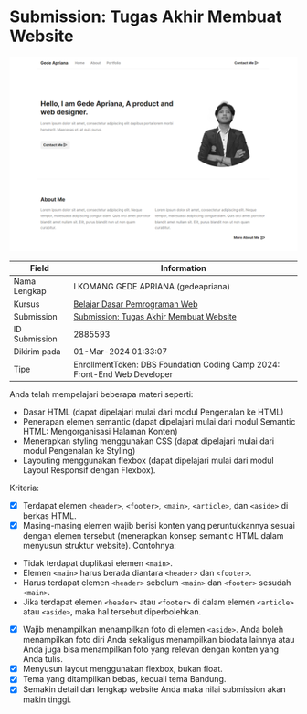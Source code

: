 # Submission: Tugas Akhir Membuat Website

![example](assets/example.png)

| Field | Information |
|---|---|
| Nama Lengkap | I KOMANG GEDE APRIANA (gedeapriana) |
| Kursus | [Belajar Dasar Pemrograman Web](https://www.dicoding.com/academies/123) |
| Submission | [Submission: Tugas Akhir Membuat Website](https://www.dicoding.com/academies/123/tutorials/4350) |
| ID Submission | 2885593 |
| Dikirim pada | 01-Mar-2024 01:33:07 |
| Tipe | EnrollmentToken: DBS Foundation Coding Camp 2024: Front-End Web Developer |

Anda telah mempelajari beberapa materi seperti:
- Dasar HTML (dapat dipelajari mulai dari modul Pengenalan ke HTML)
- Penerapan elemen semantic (dapat dipelajari mulai dari modul Semantic HTML: Mengorganisasi Halaman Konten)
- Menerapkan styling menggunakan CSS (dapat dipelajari mulai dari modul Pengenalan ke Styling)
- Layouting menggunakan flexbox (dapat dipelajari mulai dari modul Layout Responsif dengan Flexbox).

Kriteria:
- [x] Terdapat elemen `<header>`, `<footer>`, `<main>`, `<article>`, dan `<aside>` di berkas HTML.
- [x] Masing-masing elemen wajib berisi konten yang peruntukkannya sesuai dengan elemen tersebut (menerapkan konsep semantic HTML dalam menyusun struktur website).
Contohnya:
- Tidak terdapat duplikasi elemen `<main>`.
- Elemen `<main>` harus berada diantara `<header>` dan `<footer>`.
- Harus terdapat elemen `<header>` sebelum `<main>` dan `<footer>` sesudah `<main>`.
- Jika terdapat elemen `<header>` atau `<footer>` di dalam elemen `<article>` atau `<aside>`, maka hal tersebut diperbolehkan.
- [x] Wajib menampilkan menampilkan foto di elemen `<aside>`. Anda boleh menampilkan foto diri Anda sekaligus menampilkan biodata lainnya atau Anda juga bisa menampilkan foto yang relevan dengan konten yang Anda tulis.
- [x] Menyusun layout menggunakan flexbox, bukan float.
- [x] Tema yang ditampilkan bebas, kecuali tema Bandung.
- [x] Semakin detail dan lengkap website Anda maka nilai submission akan makin tinggi.
